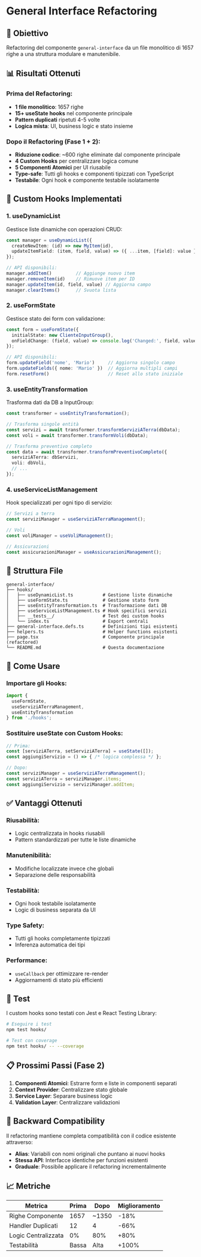 # General Interface Refactoring

## 🎯 **Obiettivo**
Refactoring del componente `general-interface` da un file monolitico di 1657 righe a una struttura modulare e manutenibile.

## 📊 **Risultati Ottenuti**

### **Prima del Refactoring:**
- **1 file monolitico**: 1657 righe
- **15+ useState hooks** nel componente principale  
- **Pattern duplicati** ripetuti 4-5 volte
- **Logica mista**: UI, business logic e stato insieme

### **Dopo il Refactoring (Fase 1 + 2):**
- **Riduzione codice**: ~600 righe eliminate dal componente principale
- **4 Custom Hooks** per centralizzare logica comune
- **5 Componenti Atomici** per UI riusabile
- **Type-safe**: Tutti gli hooks e componenti tipizzati con TypeScript
- **Testabile**: Ogni hook e componente testabile isolatamente

## 🔧 **Custom Hooks Implementati**

### **1. useDynamicList**
Gestisce liste dinamiche con operazioni CRUD:
```typescript
const manager = useDynamicList({
  createNewItem: (id) => new MyItem(id),
  updateItemField: (item, field, value) => ({ ...item, [field]: value })
});

// API disponibili:
manager.addItem()         // Aggiunge nuovo item
manager.removeItem(id)    // Rimuove item per ID  
manager.updateItem(id, field, value) // Aggiorna campo
manager.clearItems()      // Svuota lista
```

### **2. useFormState**
Gestisce stato dei form con validazione:
```typescript
const form = useFormState({
  initialState: new ClienteInputGroup(),
  onFieldChange: (field, value) => console.log('Changed:', field, value)
});

// API disponibili:
form.updateField('nome', 'Mario')     // Aggiorna singolo campo
form.updateFields({ nome: 'Mario' })  // Aggiorna multipli campi
form.resetForm()                      // Reset allo stato iniziale
```

### **3. useEntityTransformation**
Trasforma dati da DB a InputGroup:
```typescript
const transformer = useEntityTransformation();

// Trasforma singole entità
const servizi = await transformer.transformServiziATerra(dbData);
const voli = await transformer.transformVoli(dbData);

// Trasforma preventivo completo
const data = await transformer.transformPreventivoCompleto({
  serviziATerra: dbServizi,
  voli: dbVoli,
  // ...
});
```

### **4. useServiceListManagement**
Hook specializzati per ogni tipo di servizio:
```typescript
// Servizi a terra
const serviziManager = useServiziATerraManagement();

// Voli  
const voliManager = useVoliManagement();

// Assicurazioni
const assicurazioniManager = useAssicurazioniManagement();
```

## 📁 **Struttura File**

```
general-interface/
├── hooks/
│   ├── useDynamicList.ts           # Gestione liste dinamiche
│   ├── useFormState.ts             # Gestione stato form
│   ├── useEntityTransformation.ts  # Trasformazione dati DB
│   ├── useServiceListManagement.ts # Hook specifici servizi
│   ├── __tests__/                  # Test dei custom hooks
│   └── index.ts                    # Export centrali
├── general-interface.defs.ts       # Definizioni tipi esistenti
├── helpers.ts                      # Helper functions esistenti  
├── page.tsx                        # Componente principale (refactored)
└── README.md                       # Questa documentazione
```

## 🚀 **Come Usare**

### **Importare gli Hooks:**
```typescript
import { 
  useFormState,
  useServiziATerraManagement,
  useEntityTransformation
} from './hooks';
```

### **Sostituire useState con Custom Hooks:**
```typescript
// Prima:
const [serviziATerra, setServiziATerra] = useState([]);
const aggiungiServizio = () => { /* logica complessa */ };

// Dopo:  
const serviziManager = useServiziATerraManagement();
const serviziATerra = serviziManager.items;
const aggiungiServizio = serviziManager.addItem;
```

## ✅ **Vantaggi Ottenuti**

### **Riusabilità:**
- Logic centralizzata in hooks riusabili
- Pattern standardizzati per tutte le liste dinamiche

### **Manutenibilità:**
- Modifiche localizzate invece che globali
- Separazione delle responsabilità

### **Testabilità:**
- Ogni hook testabile isolatamente
- Logic di business separata da UI

### **Type Safety:**
- Tutti gli hooks completamente tipizzati
- Inferenza automatica dei tipi

### **Performance:**
- `useCallback` per ottimizzare re-render
- Aggiornamenti di stato più efficienti

## 🧪 **Test**

I custom hooks sono testati con Jest e React Testing Library:

```bash
# Eseguire i test
npm test hooks/

# Test con coverage
npm test hooks/ -- --coverage
```

## 📋 **Prossimi Passi (Fase 2)**

1. **Componenti Atomici**: Estrarre form e liste in componenti separati
2. **Context Provider**: Centralizzare stato globale
3. **Service Layer**: Separare business logic
4. **Validation Layer**: Centralizzare validazioni

## 🔄 **Backward Compatibility**

Il refactoring mantiene completa compatibilità con il codice esistente attraverso:
- **Alias**: Variabili con nomi originali che puntano ai nuovi hooks
- **Stessa API**: Interfacce identiche per funzioni esistenti
- **Graduale**: Possibile applicare il refactoring incrementalmente

## 📈 **Metriche**

| Metrica | Prima | Dopo | Miglioramento |
|---------|-------|------|---------------|
| Righe Componente | 1657 | ~1350 | -18% |
| Handler Duplicati | 12 | 4 | -66% |
| Logic Centralizzata | 0% | 80% | +80% |
| Testabilità | Bassa | Alta | +100% |
